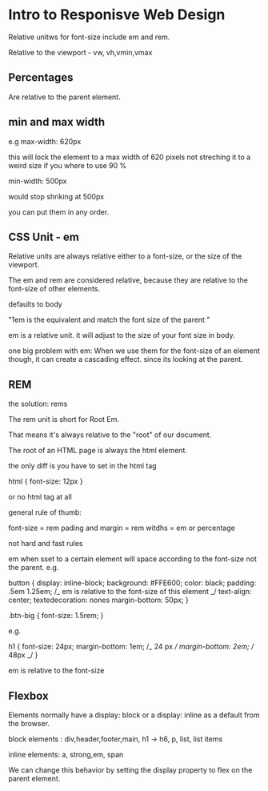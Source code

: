 # Intro to Responisve Web Design

Relative unitws for font-size include em and rem.

Relative to the viewport - vw, vh,vmin,vmax

## Percentages

Are relative to the parent element.

## min and max width

e.g max-width: 620px

this will lock the element to a max width of 620 pixels not streching it to a weird size if you where to use 90 %

min-width: 500px

would stop shriking at 500px

you can put them in any order.

## CSS Unit - em

Relative units are always relative either to a font-size, or the size of the viewport.

The em and rem are considered relative, because they are relative to the font-size of other elements.

defaults to body

"1em is the equivalent and match the font size of the parent "

em is a relative unit. it will adjust to the size of your font size in body.

one big problem with em: When we use them for the font-size of an element though, it can create a cascading effect. since its looking at the parent.

## REM

the solution: rems

The rem unit is short for Root Em.

That means it's always relative to the "root" of our document.

The root of an HTML page is always the html element.

the only diff is you have to set in the html tag

html {
font-size: 12px
}

or no html tag at all

general rule of thumb:

font-size = rem
pading and margin = rem
witdhs = em or percentage

not hard and fast rules

em when sset to a certain element will space according to the font-size not the parent. e.g.

button {
display: inline-block;
background: #FFE600;
color:
black;
padding: .5em 1.25em;
/_ em is relative to the font-size
of this element _/ text-align: center;
textedecoration: nones
margin-bottom: 50px;
}

.btn-big {
font-size: 1.5rem;
}

e.g.

h1 {
font-size: 24px;
margin-bottom: 1em; /_ 24 px _/
margin-bottom: 2em; /_ 48px _/
}

em is relative to the font-size

## Flexbox

Elements normally have a display: block or a display: inline as a default from the browser.

block elements : div,header,footer,main, h1 -> h6, p, list, list items

inline elements: a, strong,em, span

We can change this behavior by setting the display property to flex on the parent element.
